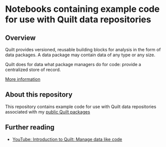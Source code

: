 # Notebooks containing example code for use with Quilt data repositories

## Overview

Quilt provides versioned, reusable building blocks for analysis in the form of data packages. A data package may contain data of any type or any size.

Quilt does for data what package managers do for code: provide a centralized store of record.

[More information](https://quiltdata.com/)

## About this repository

This repository contains example code for use with Quilt data repositories associated with my [public Quilt packages](https://quiltdata.com/package/robnewman/)

## Further reading

* [YouTube: Introduction to Quilt: Manage data like code](https://www.youtube.com/watch?v=bKIV1GUVLPc)
